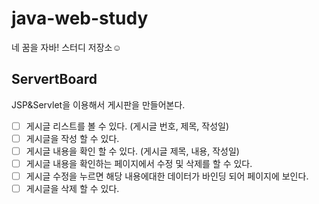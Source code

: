 # java-web-study
네 꿈을 자바! 스터디 저장소☺


## ServertBoard
JSP&Servlet을 이용해서 게시판을 만들어본다.

- [ ] 게시글 리스트를 볼 수 있다. (게시글 번호, 제목, 작성일)  
- [ ] 게시글을 작성 할 수 있다.  
- [ ] 게시글 내용을 확인 할 수 있다. (게시글 제목, 내용, 작성일)  
- [ ] 게시글 내용을 확인하는 페이지에서 수정 및 삭제를 할 수 있다.  
- [ ] 게시글 수정을 누르면 해당 내용에대한 데이터가 바인딩 되어 페이지에 보인다.  
- [ ] 게시글을 삭제 할 수 있다.  
